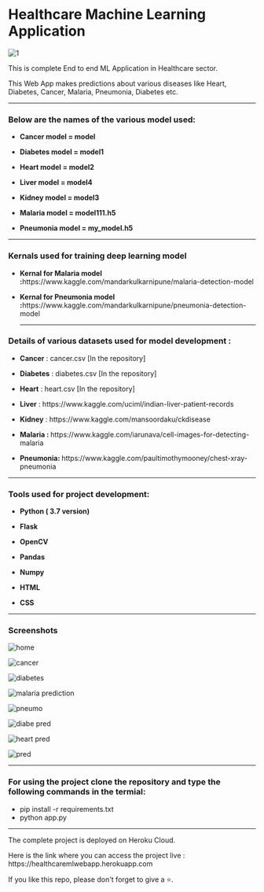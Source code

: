 # Healthcare Machine Learning Application

![1](https://user-images.githubusercontent.com/61036755/94990314-c13b7800-0598-11eb-96ab-94e243e019f2.jpg)
<p> This is complete End to end ML Application in Healthcare sector.</p>
<p>This Web App makes predictions about various diseases like Heart, Diabetes, Cancer, Malaria, Pneumonia, Diabetes etc.</p>

<hr>
<h3> Below are the names of the various model used:</h3>
<ul>
<li><p><b>Cancer model = model</b></p></li>
<li><p><b>Diabetes model = model1</b></p></li>
<li><p><b>Heart model = model2</b></p></li>
<li><p><b>Liver model = model4</b></p></li>
<li><p><b>Kidney model = model3</b></p></li>

<li><p><b>Malaria model = model111.h5</b></p></li>
<li><p><b>Pneumonia model = my_model.h5</b></p></li>
</ul>
<hr>

<h3> Kernals used for training deep learning model </h3>
<ul>
<li><p><b>Kernal for Malaria model :</b>https://www.kaggle.com/mandarkulkarnipune/malaria-detection-model</p></li>

<li><p><b>Kernal for Pneumonia model :</b>https://www.kaggle.com/mandarkulkarnipune/pneumonia-detection-model</p></li>
<hr>
</ul>

<h3> Details of various datasets used for model development : </h3>
<ul>
<li><p><b>Cancer</b> : cancer.csv [In the repository]</p></li>
<li><p><b>Diabetes</b> : diabetes.csv [In the repository]</p></li>
<li><p><b>Heart</b> : heart.csv [In the repository]</p></li>
<li><p><b>Liver</b> : https://www.kaggle.com/uciml/indian-liver-patient-records </p></li>
<li><p><b>Kidney</b> : https://www.kaggle.com/mansoordaku/ckdisease </p></li>

<li><p><b>Malaria : </b> https://www.kaggle.com/iarunava/cell-images-for-detecting-malaria </p></li>
<li><p><b>Pneumonia: </b> https://www.kaggle.com/paultimothymooney/chest-xray-pneumonia </p></li>
</ul>

<hr>

<h3> Tools used for project development: </h3>
<ul>
<li><p><b>Python ( 3.7 version)</b></p></li>
<li><p><b>Flask</b></p></li>
<li><p><b>OpenCV</b></p></li>
<li><p><b>Pandas</b></p></li>
<li><p><b>Numpy</b></p></li>
<li><p><b>HTML</b></p></li>
<li><p><b>CSS</b></p></li>
</ul>

<hr>

<h3> Screenshots </h3>

![home](https://user-images.githubusercontent.com/61036755/94990681-a3234700-059b-11eb-910c-bf761fd6a99c.png)

![cancer](https://user-images.githubusercontent.com/61036755/94990685-a8809180-059b-11eb-8a84-e3ffc618441c.png)

![diabetes](https://user-images.githubusercontent.com/61036755/94990689-ad454580-059b-11eb-8611-c9dc7fc77a20.png)

![malaria prediction](https://user-images.githubusercontent.com/61036755/94992067-ef26b980-05a4-11eb-9b0a-3d1781eb4bbb.png)

![pneumo](https://user-images.githubusercontent.com/61036755/94990698-b46c5380-059b-11eb-9f92-9af7f5e4e578.png)

![diabe pred](https://user-images.githubusercontent.com/61036755/94990708-bdf5bb80-059b-11eb-98b2-56496ded3fcf.png)

![heart pred](https://user-images.githubusercontent.com/61036755/94990711-c3eb9c80-059b-11eb-9af4-a5a5368a6e14.png)

![pred](https://user-images.githubusercontent.com/61036755/94990715-cea63180-059b-11eb-8337-4311fc5f4485.png)


<hr>
 <h3> For using the project clone the repository and type the following commands in the termial: </h3>
 <ul>
  <li> pip install -r requirements.txt</li>
  <li> python app.py</li>
  </ul>
  
  <hr>
  
  <p> The complete project is deployed on Heroku Cloud.
  
 <p> Here is the link where you can access the project live : https://healthcaremlwebapp.herokuapp.com  <p>
  <p> If you like this repo, please don't forget to give a ⭐.
</p>
